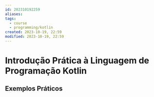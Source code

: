 ```yaml
---
id: 202310192259
aliases: 
tags:
  - course
  - programming/kotlin
created: 2023-10-19, 22:59
modified: 2023-10-19, 22:59
---
```

# Introdução Prática à Linguagem de Programação Kotlin

## Exemplos Práticos

